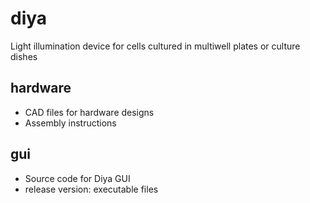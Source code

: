 # diya
Light illumination device for cells cultured in multiwell plates or culture dishes

## hardware
- CAD files for hardware designs
- Assembly instructions

## gui
- Source code for Diya GUI
- release version: executable files
